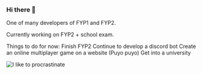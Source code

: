 ### Hi there 👋

<!--
**Admirable0531/Admirable0531** is a ✨ _special_ ✨ repository because its `README.md` (this file) appears on your GitHub profile.

Here are some ideas to get you started:

- 🔭 I’m currently working on ...
- 🌱 I’m currently learning ...
- 👯 I’m looking to collaborate on ...
- 🤔 I’m looking for help with ...
- 💬 Ask me about ...
- 📫 How to reach me: ...
- 😄 Pronouns: ...
- ⚡ Fun fact: ...
-->

One of many developers of FYP1 and FYP2.

Currently working on FYP2 + school exam.

Things to do for now:
  Finish FYP2
  Continue to develop a discord bot
  Create an online multiplayer game on a website (Puyo puyo)
  Get into a university 
  

![I like to procrastinate](https://media0.giphy.com/media/PH2A1MuzfFzvG/giphy.gif?cid=ecf05e47433335d7df9aebaf1c31099ed71b00fcc28ad65f&rid=giphy.gif)
